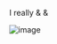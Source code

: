 I really <i class="nf nf-fa-heart"></i> <i class="nf nf-custom-vim"></i> & <i class="nf-dev-latex"></i> & <i class="nf-linux-nixos"></i>

![image](https://github.com/user-attachments/assets/ac87c469-e07c-4372-86fc-66de28f0fb3a)
